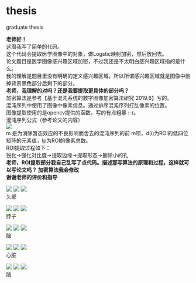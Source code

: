 # thesis
graduate thesis

**老师好！**  
这周我写了简单的代码。  
这个代码会提取医学图像中的对象，做Logstic映射加密，然后放回去。  
论文题目是医学图像感兴趣区域加密，不过我还是不太明白感兴趣区域指的是什么。  
我的理解是题目里没有明确的定义感兴趣区域，所以所谓感兴趣区域就是图像中删掉背景黑色部分后剩下的部分。  
**老师，我理解的对吗？还是我要提取更具体的部分吗？**  
加密算法是参考【基于混沌系统的数字图像加密算法研究 2019.6】写的。  
混沌序列中使用了图像中像素信息。通过排序混沌序列打乱像素的位置。  
图像提取使用的是opencv提供的函数，写的有点粗暴 :-(。  
混沌序列公式（参考论文的内容）  
![](formular.jpg)  
m 是为消除暂态效应的不良影响而舍去的混沌序列的前 m项，d(i)为ROI的低四位矩阵的元素值，lp为ROI的像素总数。  
ROI提取过程如下：  
锐化->强化对比度->提取边缘->提取形态->删除小的孔  
**老师，ROI提取部分我自己乱写了点代码。描述那写算法的原理和过程，这样就可以写论文吗？ 加密算法我会修改**  
**谢谢老师的评价和指导**  

![](small_0.jpg)
![](small_0_mask.jpg)
![](small_0_encoded.jpg)  
头部  

![](small_1.jpg)
![](small_1_mask.jpg)
![](small_1_encoded.jpg)  
脖子  

![](small_2.jpg)
![](small_2_mask.jpg)
![](small_2_encoded.jpg)  
脑  

![](small_3.jpg)
![](small_3_mask.jpg)
![](small_3_encoded.jpg)  
心脏  

![](small_4.jpg)
![](small_4_mask.jpg)
![](small_4_encoded.jpg)  
脑  
